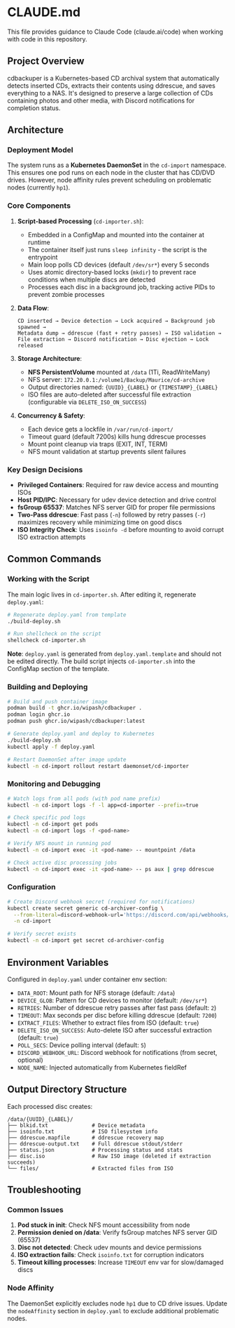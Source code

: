 # CLAUDE.md

This file provides guidance to Claude Code (claude.ai/code) when working with code in this repository.

## Project Overview

cdbackuper is a Kubernetes-based CD archival system that automatically detects inserted CDs, extracts their contents using ddrescue, and saves everything to a NAS. It's designed to preserve a large collection of CDs containing photos and other media, with Discord notifications for completion status.

## Architecture

### Deployment Model
The system runs as a **Kubernetes DaemonSet** in the `cd-import` namespace. This ensures one pod runs on each node in the cluster that has CD/DVD drives. However, node affinity rules prevent scheduling on problematic nodes (currently `hp1`).

### Core Components

1. **Script-based Processing** (`cd-importer.sh`):
   - Embedded in a ConfigMap and mounted into the container at runtime
   - The container itself just runs `sleep infinity` - the script is the entrypoint
   - Main loop polls CD devices (default `/dev/sr*`) every 5 seconds
   - Uses atomic directory-based locks (`mkdir`) to prevent race conditions when multiple discs are detected
   - Processes each disc in a background job, tracking active PIDs to prevent zombie processes

2. **Data Flow**:
   ```
   CD inserted → Device detection → Lock acquired → Background job spawned →
   Metadata dump → ddrescue (fast + retry passes) → ISO validation →
   File extraction → Discord notification → Disc ejection → Lock released
   ```

3. **Storage Architecture**:
   - **NFS PersistentVolume** mounted at `/data` (1Ti, ReadWriteMany)
   - NFS server: `172.20.0.1:/volume1/Backup/Maurice/cd-archive`
   - Output directories named: `{UUID}_{LABEL}` or `{TIMESTAMP}_{LABEL}`
   - ISO files are auto-deleted after successful file extraction (configurable via `DELETE_ISO_ON_SUCCESS`)

4. **Concurrency & Safety**:
   - Each device gets a lockfile in `/var/run/cd-import/`
   - Timeout guard (default 7200s) kills hung ddrescue processes
   - Mount point cleanup via traps (EXIT, INT, TERM)
   - NFS mount validation at startup prevents silent failures

### Key Design Decisions

- **Privileged Containers**: Required for raw device access and mounting ISOs
- **Host PID/IPC**: Necessary for udev device detection and drive control
- **fsGroup 65537**: Matches NFS server GID for proper file permissions
- **Two-Pass ddrescue**: Fast pass (`-n`) followed by retry passes (`-r`) maximizes recovery while minimizing time on good discs
- **ISO Integrity Check**: Uses `isoinfo -d` before mounting to avoid corrupt ISO extraction attempts

## Common Commands

### Working with the Script

The main logic lives in `cd-importer.sh`. After editing it, regenerate `deploy.yaml`:

```bash
# Regenerate deploy.yaml from template
./build-deploy.sh

# Run shellcheck on the script
shellcheck cd-importer.sh
```

**Note**: `deploy.yaml` is generated from `deploy.yaml.template` and should not be edited directly. The build script injects `cd-importer.sh` into the ConfigMap section of the template.

### Building and Deploying

```bash
# Build and push container image
podman build -t ghcr.io/wipash/cdbackuper .
podman login ghcr.io
podman push ghcr.io/wipash/cdbackuper:latest

# Generate deploy.yaml and deploy to Kubernetes
./build-deploy.sh
kubectl apply -f deploy.yaml

# Restart DaemonSet after image update
kubectl -n cd-import rollout restart daemonset/cd-importer
```

### Monitoring and Debugging

```bash
# Watch logs from all pods (with pod name prefix)
kubectl -n cd-import logs -f -l app=cd-importer --prefix=true

# Check specific pod logs
kubectl -n cd-import get pods
kubectl -n cd-import logs -f <pod-name>

# Verify NFS mount in running pod
kubectl -n cd-import exec -it <pod-name> -- mountpoint /data

# Check active disc processing jobs
kubectl -n cd-import exec -it <pod-name> -- ps aux | grep ddrescue
```

### Configuration

```bash
# Create Discord webhook secret (required for notifications)
kubectl create secret generic cd-archiver-config \
  --from-literal=discord-webhook-url='https://discord.com/api/webhooks/ID/TOKEN' \
  -n cd-import

# Verify secret exists
kubectl -n cd-import get secret cd-archiver-config
```

## Environment Variables

Configured in `deploy.yaml` under container env section:

- `DATA_ROOT`: Mount path for NFS storage (default: `/data`)
- `DEVICE_GLOB`: Pattern for CD devices to monitor (default: `/dev/sr*`)
- `RETRIES`: Number of ddrescue retry passes after fast pass (default: `2`)
- `TIMEOUT`: Max seconds per disc before killing ddrescue (default: `7200`)
- `EXTRACT_FILES`: Whether to extract files from ISO (default: `true`)
- `DELETE_ISO_ON_SUCCESS`: Auto-delete ISO after successful extraction (default: `true`)
- `POLL_SECS`: Device polling interval (default: `5`)
- `DISCORD_WEBHOOK_URL`: Discord webhook for notifications (from secret, optional)
- `NODE_NAME`: Injected automatically from Kubernetes fieldRef

## Output Directory Structure

Each processed disc creates:
```
/data/{UUID}_{LABEL}/
├── blkid.txt              # Device metadata
├── isoinfo.txt            # ISO filesystem info
├── ddrescue.mapfile       # ddrescue recovery map
├── ddrescue-output.txt    # Full ddrescue stdout/stderr
├── status.json            # Processing status and stats
├── disc.iso               # Raw ISO image (deleted if extraction succeeds)
└── files/                 # Extracted files from ISO
```

## Troubleshooting

### Common Issues

1. **Pod stuck in init**: Check NFS mount accessibility from node
2. **Permission denied on /data**: Verify fsGroup matches NFS server GID (65537)
3. **Disc not detected**: Check udev mounts and device permissions
4. **ISO extraction fails**: Check `isoinfo.txt` for corruption indicators
5. **Timeout killing processes**: Increase `TIMEOUT` env var for slow/damaged discs

### Node Affinity

The DaemonSet explicitly excludes node `hp1` due to CD drive issues. Update the `nodeAffinity` section in `deploy.yaml` to exclude additional problematic nodes.
